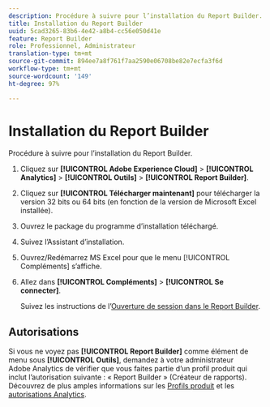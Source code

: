 ```yaml
---
description: Procédure à suivre pour l’installation du Report Builder.
title: Installation du Report Builder
uuid: 5cad3265-83b6-4e42-a8b4-cc56e050d41e
feature: Report Builder
role: Professionnel, Administrateur
translation-type: tm+mt
source-git-commit: 894ee7a8f761f7aa2590e06708be82e7ecfa3f6d
workflow-type: tm+mt
source-wordcount: '149'
ht-degree: 97%

---
```



# Installation du Report Builder

Procédure à suivre pour l’installation du Report Builder.

1. Cliquez sur **[!UICONTROL Adobe Experience Cloud]** > **[!UICONTROL Analytics]** > **[!UICONTROL Outils]** > **[!UICONTROL Report Builder]**.
1. Cliquez sur **[!UICONTROL Télécharger maintenant]** pour télécharger la version 32 bits ou 64 bits (en fonction de la version de Microsoft Excel installée).
1. Ouvrez le package du programme d’installation téléchargé.
1. Suivez l’Assistant d’installation.
1. Ouvrez/Redémarrez MS Excel pour que le menu [!UICONTROL Compléments] s’affiche.
1. Allez dans **[!UICONTROL Compléments]** > **[!UICONTROL Se connecter]**.

   Suivez les instructions de l’[Ouverture de session dans le Report Builder](/help/analyze/report-builder/setup/login.md).

## Autorisations

Si vous ne voyez pas **[!UICONTROL Report Builder]** comme élément de menu sous **[!UICONTROL Outils]**, demandez à votre administrateur Adobe Analytics de vérifier que vous faites partie d’un profil produit qui inclut l’autorisation suivante : « Report Builder » (Créateur de rapports). Découvrez de plus amples informations sur les [Profils produit](https://docs.adobe.com/content/help/fr-FR/analytics/admin/admin-console/permissions/product-profile.html) et les [autorisations Analytics](https://docs.adobe.com/content/help/fr-FR/analytics/admin/admin-console/permissions/analytics-tools.html).
